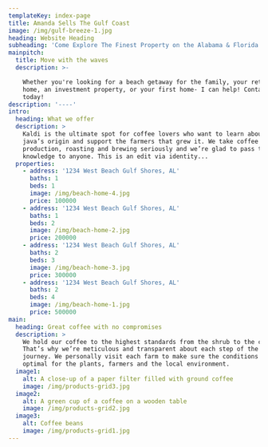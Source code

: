 ```yaml
---
templateKey: index-page
title: Amanda Sells The Gulf Coast
image: /img/gulf-breeze-1.jpg
heading: Website Heading
subheading: 'Come Explore The Finest Property on the Alabama & Florida Gulf Coast '
mainpitch:
  title: Move with the waves
  description: >-

    Whether you're looking for a beach getaway for the family, your retirement
    home, an investment property, or your first home- I can help! Contact me
    today!
description: '----'
intro:
  heading: What we offer
  description: >
    Kaldi is the ultimate spot for coffee lovers who want to learn about their
    java’s origin and support the farmers that grew it. We take coffee
    production, roasting and brewing seriously and we’re glad to pass that
    knowledge to anyone. This is an edit via identity...
  properties:
    - address: '1234 West Beach Gulf Shores, AL'
      baths: 1
      beds: 1
      image: /img/beach-home-4.jpg
      price: 100000
    - address: '1234 West Beach Gulf Shores, AL'
      baths: 1
      beds: 2
      image: /img/beach-home-2.jpg
      price: 200000
    - address: '1234 West Beach Gulf Shores, AL'
      baths: 2
      beds: 3
      image: /img/beach-home-3.jpg
      price: 300000
    - address: '1234 West Beach Gulf Shores, AL'
      baths: 2
      beds: 4
      image: /img/beach-home-1.jpg
      price: 500000
main:
  heading: Great coffee with no compromises
  description: >
    We hold our coffee to the highest standards from the shrub to the cup.
    That’s why we’re meticulous and transparent about each step of the coffee’s
    journey. We personally visit each farm to make sure the conditions are
    optimal for the plants, farmers and the local environment.
  image1:
    alt: A close-up of a paper filter filled with ground coffee
    image: /img/products-grid3.jpg
  image2:
    alt: A green cup of a coffee on a wooden table
    image: /img/products-grid2.jpg
  image3:
    alt: Coffee beans
    image: /img/products-grid1.jpg
---
```


